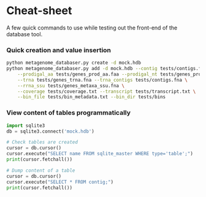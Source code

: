 # Cheat-sheet

A few quick commands to use while testing out the front-end of the database tool.

### Quick creation and value insertion

```bash
python metagenome_databaser.py create -d mock.hdb
python metagenome_databaser.py add -d mock.hdb --contig tests/contigs.fna \
    --prodigal_aa tests/genes_prod_aa.faa --prodigal_nt tests/genes_prod_nt.fna \
    --trna tests/genes_trna.fna --trna_contigs tests/contigs.fna \
    --rrna_ssu tests/genes_metaxa_ssu.fna \
    --coverage tests/coverage.txt --transcript tests/transcript.txt \
    --bin_file tests/bin_metadata.txt --bin_dir tests/bins
```

### View content of tables programmatically

```python
import sqlite3
db = sqlite3.connect('mock.hdb')

# Check tables are created
cursor = db.cursor()
cursor.execute("SELECT name FROM sqlite_master WHERE type='table';")
print(cursor.fetchall())

# Dump content of a table
cursor = db.cursor()
cursor.execute("SELECT * FROM contig;")
print(cursor.fetchall())
```